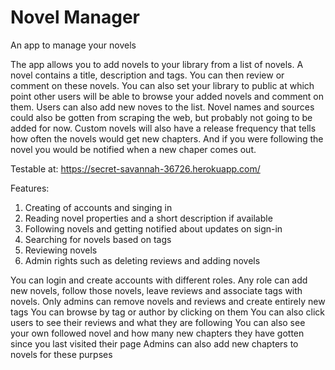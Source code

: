 # Novel Manager
An app to manage your novels

The app allows you to add novels to your library from a list of novels. A novel contains a title, description and tags. You can then review or comment on these novels. You can also set your library to public at which point other users will be able to browse your added novels and comment on them. Users can also add new noves to the list. Novel names and sources could also be gotten from scraping the web, but probably not going to be added for now. Custom novels will also have a release frequency that tells how often the novels would get new chapters. And if you were following the novel you would be notified when a new chaper comes out.

Testable at: https://secret-savannah-36726.herokuapp.com/

Features:
1. Creating of accounts and singing in
2. Reading novel properties and a short description if available
3. Following novels and getting notified about updates on sign-in
4. Searching for novels based on tags
5. Reviewing novels
6. Admin rights such as deleting reviews and adding novels

You can login and create accounts with different roles.
Any role can add new novels, follow those novels, leave reviews and associate tags with novels.
Only admins can remove novels and reviews and create entirely new tags
You can browse by tag or author by clicking on them
You can also click users to see their reviews and what they are following
You can also see your own followed novel and how many new chapters they have gotten since you last visited their page
Admins can also add new chapters to novels for these purpses
